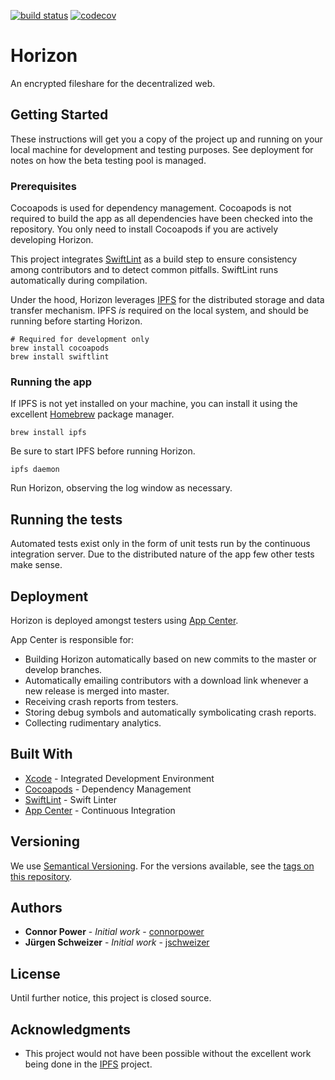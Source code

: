 [![build status](https://build.appcenter.ms/v0.1/apps/698105ed-4847-4884-a9b2-3c22ae326101/branches/develop/badge)](https://appcenter.ms)
[![codecov](https://codecov.io/gh/connorpower/Horizon/branch/develop/graph/badge.svg?token=SBDd6fta4d)](https://codecov.io/gh/connorpower/Horizon)

# Horizon

An encrypted fileshare for the decentralized web.

## Getting Started

These instructions will get you a copy of the project up and running on your
local machine for development and testing purposes. See deployment for notes
on how the beta testing pool is managed.

### Prerequisites

Cocoapods is used for dependency management. Cocoapods is not required to
build the app as all dependencies have been checked into the repository.
You only need to install Cocoapods if you are actively developing Horizon.

This project integrates [SwiftLint](https://github.com/realm/SwiftLint) as
a build step to ensure consistency among contributors and to detect common
pitfalls. SwiftLint runs automatically during compilation.

Under the hood, Horizon leverages [IPFS](https://github.com/ipfs/ipfs)
for the distributed storage and data transfer mechanism. IPFS *is* required
on the local system, and should be running before starting Horizon.

```
# Required for development only
brew install cocoapods
brew install swiftlint
```

### Running the app

If IPFS is not yet installed on your machine, you can install it using the
excellent [Homebrew](https://brew.sh) package manager.

```
brew install ipfs
```

Be sure to start IPFS before running Horizon.

```
ipfs daemon
```

Run Horizon, observing the log window as necessary.

## Running the tests

Automated tests exist only in the form of unit tests run by the continuous
integration server. Due to the distributed nature of the app few other tests
make sense.

## Deployment

Horizon is deployed amongst testers using [App Center](https://appcenter.ms).

App Center is responsible for:

- Building Horizon automatically based on new commits to the master or
  develop branches.
- Automatically emailing contributors with a download link whenever a new
  release is merged into master.
- Receiving crash reports from testers.
- Storing debug symbols and automatically symbolicating crash reports.
- Collecting rudimentary analytics.

## Built With

* [Xcode](https://developer.apple.com/xcode/) - Integrated Development Environment
* [Cocoapods](https://cocoapods.org) - Dependency Management
* [SwiftLint](https://github.com/realm/SwiftLint) - Swift Linter
* [App Center](https://appcenter.ms) - Continuous Integration

## Versioning

We use [Semantical Versioning](http://semver.org/). For the versions available,
see the [tags on this repository](https://github.com/connorpower/Horizon/tags).

## Authors

* **Connor Power** - *Initial work* - [connorpower](https://github.com/connorpower)
* **Jürgen Schweizer** - *Initial work* - [jschweizer](https://github.com/jschweizer)

## License

Until further notice, this project is closed source.

## Acknowledgments

* This project would not have been possible without the excellent work
  being done in the [IPFS](https://github.com/ipfs/ipfs) project.
